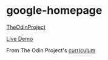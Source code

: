 # google-homepage
[TheOdinProject](https://www.theodinproject.com/)

[Live Demo](https://plskz.github.io/google-homepage/)

From The Odin Project's [curriculum](http://www.theodinproject.com/courses/web-development-101/lessons/html-css)